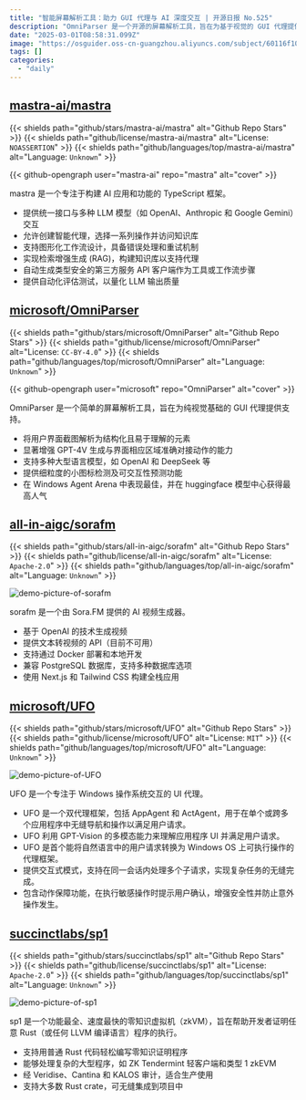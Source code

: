 ```yaml
---
title: "智能屏幕解析工具：助力 GUI 代理与 AI 深度交互 | 开源日报 No.525"
description: "OmniParser 是一个开源的屏幕解析工具，旨在为基于视觉的 GUI 代理提供支持，能够将用户界面截图解析为结构化元素，增强 GPT-4V 生成界面交互的能力，支持多种大型语言模型，提供细粒度的图标检测和交互预测，尤其在 Windows Agent Arena 中表现突出，受到广泛欢迎。"
date: "2025-03-01T08:58:31.099Z"
image: "https://osguider.oss-cn-guangzhou.aliyuncs.com/subject/60116f103ce692909151e97694524266.png"
tags: []
categories:
  - "daily"
---
```


## [mastra-ai/mastra](https://github.com/mastra-ai/mastra)

{{< shields path="github/stars/mastra-ai/mastra" alt="Github Repo Stars" >}} {{< shields path="github/license/mastra-ai/mastra" alt="License: `NOASSERTION`" >}} {{< shields path="github/languages/top/mastra-ai/mastra" alt="Language: `Unknown`" >}}

{{< github-opengraph user="mastra-ai" repo="mastra" alt="cover" >}}

mastra 是一个专注于构建 AI 应用和功能的 TypeScript 框架。

- 提供统一接口与多种 LLM 模型（如 OpenAI、Anthropic 和 Google Gemini）交互
- 允许创建智能代理，选择一系列操作并访问知识库
- 支持图形化工作流设计，具备错误处理和重试机制
- 实现检索增强生成 (RAG)，构建知识库以支持代理
- 自动生成类型安全的第三方服务 API 客户端作为工具或工作流步骤
- 提供自动化评估测试，以量化 LLM 输出质量
  
## [microsoft/OmniParser](https://github.com/microsoft/OmniParser)

{{< shields path="github/stars/microsoft/OmniParser" alt="Github Repo Stars" >}} {{< shields path="github/license/microsoft/OmniParser" alt="License: `CC-BY-4.0`" >}} {{< shields path="github/languages/top/microsoft/OmniParser" alt="Language: `Unknown`" >}}

{{< github-opengraph user="microsoft" repo="OmniParser" alt="cover" >}}

OmniParser 是一个简单的屏幕解析工具，旨在为纯视觉基础的 GUI 代理提供支持。

- 将用户界面截图解析为结构化且易于理解的元素
- 显著增强 GPT-4V 生成与界面相应区域准确对接动作的能力
- 支持多种大型语言模型，如 OpenAI 和 DeepSeek 等
- 提供细粒度的小图标检测及可交互性预测功能
- 在 Windows Agent Arena 中表现最佳，并在 huggingface 模型中心获得最高人气
  
## [all-in-aigc/sorafm](https://github.com/all-in-aigc/sorafm)

{{< shields path="github/stars/all-in-aigc/sorafm" alt="Github Repo Stars" >}} {{< shields path="github/license/all-in-aigc/sorafm" alt="License: `Apache-2.0`" >}} {{< shields path="github/languages/top/all-in-aigc/sorafm" alt="Language: `Unknown`" >}}

![demo-picture-of-sorafm](https://static.osguider.com/subject/github/all-in-aigc/sorafm/d9f73b06db0dab52807b9763a26bf869.png)

sorafm 是一个由 Sora.FM 提供的 AI 视频生成器。

- 基于 OpenAI 的技术生成视频
- 提供文本转视频的 API（目前不可用）
- 支持通过 Docker 部署和本地开发
- 兼容 PostgreSQL 数据库，支持多种数据库选项
- 使用 Next.js 和 Tailwind CSS 构建全栈应用
  
## [microsoft/UFO](https://github.com/microsoft/UFO)

{{< shields path="github/stars/microsoft/UFO" alt="Github Repo Stars" >}} {{< shields path="github/license/microsoft/UFO" alt="License: `MIT`" >}} {{< shields path="github/languages/top/microsoft/UFO" alt="Language: `Unknown`" >}}

![demo-picture-of-UFO](https://static.osguider.com/subject/github/microsoft/UFO/13549e5bfef30772d8fbad2a48f9f27f.png)

UFO 是一个专注于 Windows 操作系统交互的 UI 代理。

- UFO 是一个双代理框架，包括 AppAgent 和 ActAgent，用于在单个或跨多个应用程序中无缝导航和操作以满足用户请求。
- UFO 利用 GPT-Vision 的多模态能力来理解应用程序 UI 并满足用户请求。
- UFO 是首个能将自然语言中的用户请求转换为 Windows OS 上可执行操作的代理框架。
- 提供交互式模式，支持在同一会话内处理多个子请求，实现复杂任务的无缝完成。
- 包含动作保障功能，在执行敏感操作时提示用户确认，增强安全性并防止意外操作发生。
  
## [succinctlabs/sp1](https://github.com/succinctlabs/sp1)

{{< shields path="github/stars/succinctlabs/sp1" alt="Github Repo Stars" >}} {{< shields path="github/license/succinctlabs/sp1" alt="License: `Apache-2.0`" >}} {{< shields path="github/languages/top/succinctlabs/sp1" alt="Language: `Unknown`" >}}

![demo-picture-of-sp1](https://static.osguider.com/subject/github/succinctlabs/sp1/f5da4b0dadc5576455fab91643c0134c.png)

sp1 是一个功能最全、速度最快的零知识虚拟机（zkVM），旨在帮助开发者证明任意 Rust（或任何 LLVM 编译语言）程序的执行。

- 支持用普通 Rust 代码轻松编写零知识证明程序
- 能够处理复杂的大型程序，如 ZK Tendermint 轻客户端和类型 1 zkEVM
- 经 Veridise、Cantina 和 KALOS 审计，适合生产使用
- 支持大多数 Rust crate，可无缝集成到项目中
  

